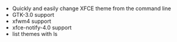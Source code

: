 # 
* Quickly and easily change XFCE theme from the command line<br>
* GTK-3.0 support<br>
* xfwm4 support<br>
* xfce-notify-4.0 support<br>
* list themes with ls
#
